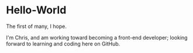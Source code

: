 # Hello-World
The first of many, I hope.

I'm Chris, and am working toward becoming a front-end developer; looking forward to learning and coding here on GitHub.
